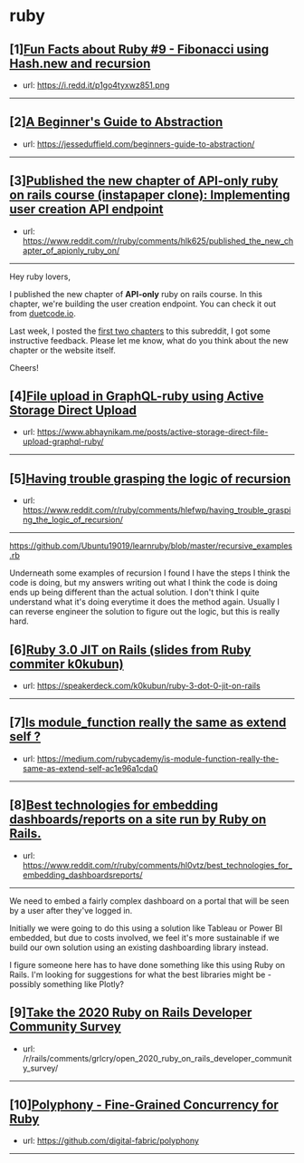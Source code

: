 # ruby
## [1][Fun Facts about Ruby #9 - Fibonacci using Hash.new and recursion](https://www.reddit.com/r/ruby/comments/hlizb2/fun_facts_about_ruby_9_fibonacci_using_hashnew/)
- url: https://i.redd.it/p1go4tyxwz851.png
---

## [2][A Beginner's Guide to Abstraction](https://www.reddit.com/r/ruby/comments/hle9hx/a_beginners_guide_to_abstraction/)
- url: https://jesseduffield.com/beginners-guide-to-abstraction/
---

## [3][Published the new chapter of API-only ruby on rails course (instapaper clone): Implementing user creation API endpoint](https://www.reddit.com/r/ruby/comments/hlk625/published_the_new_chapter_of_apionly_ruby_on/)
- url: https://www.reddit.com/r/ruby/comments/hlk625/published_the_new_chapter_of_apionly_ruby_on/
---
Hey ruby lovers,

I published the new chapter of **API-only** ruby on rails course. In this chapter, we're building the user creation endpoint. You can check it out from [duetcode.io](https://duetcode.io/rails-api-only-course/implement-user-creation-api-endpoint).  


Last week, I posted the [first two chapters](https://www.reddit.com/r/ruby/comments/hhb1ib/just_started_to_publish_apionly_ruby_on_rails/) to this subreddit, I got some instructive feedback. Please let me know, what do you think about the new chapter or the website itself.

Cheers!
## [4][File upload in GraphQL-ruby using Active Storage Direct Upload](https://www.reddit.com/r/ruby/comments/hllknb/file_upload_in_graphqlruby_using_active_storage/)
- url: https://www.abhaynikam.me/posts/active-storage-direct-file-upload-graphql-ruby/
---

## [5][Having trouble grasping the logic of recursion](https://www.reddit.com/r/ruby/comments/hlefwp/having_trouble_grasping_the_logic_of_recursion/)
- url: https://www.reddit.com/r/ruby/comments/hlefwp/having_trouble_grasping_the_logic_of_recursion/
---
https://github.com/Ubuntu19019/learnruby/blob/master/recursive_examples.rb

Underneath some examples of recursion I found I have the steps I think the code is doing, but my answers writing out what I think the code is doing ends up being different than the actual solution. I don't think I quite understand what it's doing everytime it does the method again. Usually I can reverse engineer the solution to figure out the logic, but this is really hard.
## [6][Ruby 3.0 JIT on Rails (slides from Ruby commiter k0kubun)](https://www.reddit.com/r/ruby/comments/hl1ydr/ruby_30_jit_on_rails_slides_from_ruby_commiter/)
- url: https://speakerdeck.com/k0kubun/ruby-3-dot-0-jit-on-rails
---

## [7][Is module_function really the same as extend self ?](https://www.reddit.com/r/ruby/comments/hl1j9j/is_module_function_really_the_same_as_extend_self/)
- url: https://medium.com/rubycademy/is-module-function-really-the-same-as-extend-self-ac1e96a1cda0
---

## [8][Best technologies for embedding dashboards/reports on a site run by Ruby on Rails.](https://www.reddit.com/r/ruby/comments/hl0vtz/best_technologies_for_embedding_dashboardsreports/)
- url: https://www.reddit.com/r/ruby/comments/hl0vtz/best_technologies_for_embedding_dashboardsreports/
---
We need to embed a fairly complex dashboard on a portal that will be seen by a user after they've logged in.

 Initially we were going to do this using a solution like Tableau or Power BI embedded, but due to costs involved, we feel it's more sustainable if we build our own solution using an existing dashboarding library instead.

I figure someone here has to have done something like this using Ruby on Rails. I'm looking for suggestions for what the best libraries might be - possibly something like Plotly?
## [9][Take the 2020 Ruby on Rails Developer Community Survey](https://www.reddit.com/r/ruby/comments/hkuw5o/take_the_2020_ruby_on_rails_developer_community/)
- url: /r/rails/comments/grlcry/open_2020_ruby_on_rails_developer_community_survey/
---

## [10][Polyphony - Fine-Grained Concurrency for Ruby](https://www.reddit.com/r/ruby/comments/hklp43/polyphony_finegrained_concurrency_for_ruby/)
- url: https://github.com/digital-fabric/polyphony
---

